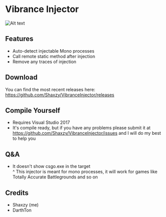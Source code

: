 # Vibrance Injector
![Alt text](https://i.imgur.com/w8zkOmo.png "Vibrance Injector")

## Features
- Auto-detect injectable Mono processes
- Call remote static method after injection
- Remove any traces of injection

## Download
You can find the most recent releases here: https://github.com/Shaxzy/VibranceInjector/releases

## Compile Yourself
- Requires Visual Studio 2017
- It's compile ready, but if you have any problems please submit it at https://github.com/Shaxzy/VibranceInjector/issues and I will do my best to help you

## Q&A
- It doesn't show csgo.exe in the target                                          
  ^ This injector is meant for mono processes, it will work for games like Totally Accurate Battlegrounds and so on

## Credits
- Shaxzy (me)
- DarthTon
